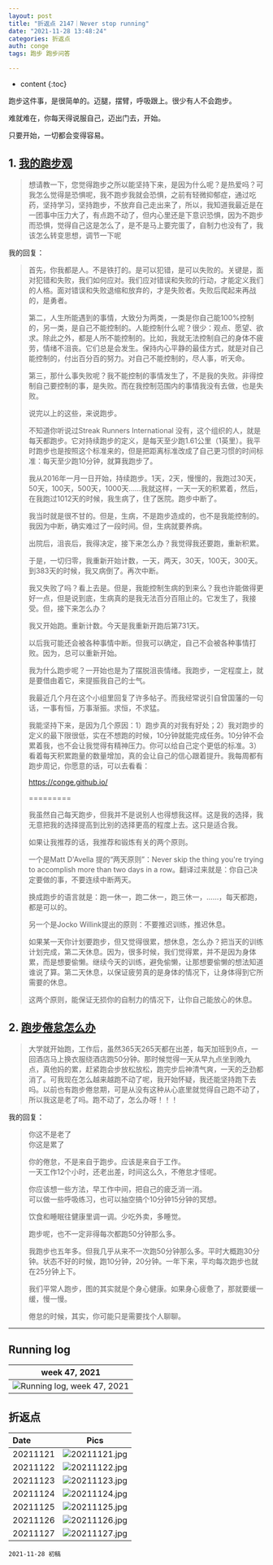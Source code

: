 ```yaml
---
layout: post
title: "折返点 2147｜Never stop running"
date: "2021-11-28 13:48:24"
categories: 折返点
auth: conge
tags: 跑步 跑步问答

---
```

* content
{:toc}

跑步这件事，是很简单的。迈腿，摆臂，呼吸跟上。很少有人不会跑步。

难就难在，你每天得说服自己，迈出门去，开始。

只要开始，一切都会变得容易。




## 1. [我的跑步观](https://douc.cc/3gYpSo)

> 想请教一下，您觉得跑步之所以能坚持下来，是因为什么呢？是热爱吗？可我怎么觉得是恐惧呢，我不跑步我就会恐惧，之前有轻微抑郁症，通过吃药，坚持学习，坚持跑步，不放弃自己走出来了，所以，我知道我最近是在一团事中压力大了，有点跑不动了，但内心里还是下意识恐惧，因为不跑步而恐惧，觉得自己这是怎么了，是不是马上要完蛋了，自制力也没有了，我该怎么转变思想，调节一下呢

我的回复：

> 首先，你我都是人。不是铁打的。是可以犯错，是可以失败的。关键是，面对犯错和失败，我们如何应对。我们应对错误和失败的行动，才能定义我们的人格。面对错误和失败退缩和放弃的，才是失败者。失败后爬起来再战的，是勇者。
>
> 第二，人生所能遇到的事情，大致分为两类，一类是你自己能100%控制的，另一类，是自己不能控制的。人能控制什么呢？很少：观点、愿望、欲求。除此之外，都是人所不能控制的。比如，我就无法控制自己的身体不疲劳，情绪不沮丧。它们总是会发生。保持内心平静的最佳方式，就是对自己能控制的，付出百分百的努力。对自己不能控制的，尽人事，听天命。
>
> 第三，那什么事失败呢？我不能控制的事情发生了，不是我的失败。非得控制自己要控制的事，是失败。而在我控制范围内的事情我没有去做，也是失败。
>
> 说完以上的这些，来说跑步。
>
> 不知道你听说过Streak Runners International 没有，这个组织的人，就是每天都跑步。它对持续跑步的定义，是每天至少跑1.61公里（1英里）。我平时跑步也是按照这个标准来的，但是把距离标准改成了自己更习惯的时间标准：每天至少跑10分钟，就算我跑步了。
>
> 我从2016年一月一日开始，持续跑步。1天，2天，慢慢的，我跑过30天，50天，100天，500天，1000天……我就这样，一天一天的积累着，然后，在我跑过1012天的时候，我生病了，住了医院。跑步中断了。
>
> 我当时就是很不甘的。但是，生病，不是跑步造成的，也不是我能控制的。我因为中断，确实难过了一段时间。但，生病就要养病。
>
> 出院后，沮丧后，我得决定，接下来怎么办？我觉得我还要跑，重新积累。
>
> 于是，一切归零，我重新开始计数，一天，两天，30天，100天，300天。到383天的时候，我又病倒了。再次中断。
>
> 我又失败了吗？看上去是。但是，我能控制生病的到来么？我也许能做得更好一点，但是说到底，生病真的是我无法百分百阻止的。它发生了，我接受。但，接下来怎么办？
>
> 我又开始跑。重新计数。今天是我重新开跑后第731天。
>
> 以后我可能还会被各种事情中断。但我可以确定，自己不会被各种事情打败。因为，总可以重新开始。
>
> 我为什么跑步呢？一开始也是为了摆脱沮丧情绪。我跑步，一定程度上，就是要借由着它，来提振我自己的士气。
>
> 我最近几个月在这个小组里回复了许多帖子。而我经常说引自曾国藩的一句话，一事有恒，万事渐振。求恒，不求猛。
>
> 我能坚持下来，是因为几个原因：1）跑步真的对我有好处；2）我对跑步的定义的最下限很低，实在不想跑的时候，10分钟就能完成任务。10分钟不会累着我，也不会让我觉得有精神压力。你可以给自己定个更低的标准。3）看着每天积累跑量的数量增加，真的会让自己的信心跟着提升。我每周都有跑步周记，你愿意的话，可以去看看：
>
> https://conge.github.io/
>
> =========
>
> 我虽然自己每天跑步，但我并不是说别人也得想我这样。这是我的选择，我无意把我的选择提高到比别的选择更高的程度上去。这只是适合我。
>
> 如果让我推荐的话，我推荐和锻炼有关的两个原则。
>
> 一个是Matt D'Avella 提的“两天原则”：Never skip the thing you're trying to accomplish more than two days in a row。翻译过来就是：你自己决定要做的事，不要连续中断两天。
>
> 换成跑步的语言就是：跑一休一，跑二休一，跑三休一，……，每天都跑，都是可以的。
>
> 另一个是Jocko Willink提出的原则：不要推迟训练，推迟休息。
>
> 如果某一天你计划要跑步，但又觉得很累，想休息，怎么办？把当天的训练计划完成，第二天休息。因为，很多时候，我们觉得累，并不是因为身体累，而是想要偷懒。继续今天的训练，避免偷懒，让那想要偷懒的想法知道谁说了算。第二天休息，以保证疲劳真的是身体的情况下，让身体得到它所需要的休息。
>
> 这两个原则，能保证无损你的自制力的情况下，让你自己能放心的休息。

## 2. [跑步倦怠怎么办](https://douc.cc/2P3OLl)

> 大学就开始跑，工作后，虽然365天265天都在出差，每天加班到9点，一回酒店马上换衣服绕酒店跑50分钟。那时候觉得一天从早九点坐到晚九点，真他妈的累，赶紧跑会步放松放松，跑完步后神清气爽，一天的乏劲都消了。可我现在怎么越来越跑不动了呢，我开始怀疑，我还能坚持跑下去吗。以前也有跑步倦怠期，可是从没有这种从心底里就觉得自己跑不动了，所以我这是老了吗。跑不动了，怎么办呀！！！

我的回复：

> 你这不是老了  
> 你这是累了
>
> 你的倦怠，不是来自于跑步。应该是来自于工作。  
> 一天工作12个小时，还老出差，时间这么久，不倦怠才怪呢。  
>
> 你应该想一些方法，早工作中间，把自己的疲乏消一消。  
> 可以做一些呼吸练习，也可以抽空搞个10分钟15分钟的冥想。
>
> 饮食和睡眠往健康里调一调。少吃外卖，多睡觉。
>
> 跑步呢，也不一定非得每次都跑50分钟那么多。
>
> 我跑步也五年多。但我几乎从来不一次跑50分钟那么多。平时大概跑30分钟。状态不好的时候，跑10分钟，20分钟。一年下来，平均每次跑步也就在25分钟上下。
>
> 我们平常人跑步，图的其实就是个身心健康。如果身心疲惫了，那就要缓一缓，慢一慢。
>
> 倦怠的时候，其实，你可能只是需要找个人聊聊。


----

## Running log

|week 47, 2021|
|:----:|
|![Running log, week 47, 2021](/assets/images/折返点/2021_wk47.png)|


## 折返点

|Date|Pics|
|:----|:----:|
|20211121|![20211121.jpg](/assets/images/折返点/20211121.jpg)  |
|20211122|![20211122.jpg](/assets/images/折返点/20211122.jpg)  |
|20211123|![20211123.jpg](/assets/images/折返点/20211123.jpg)  |
|20211124|![20211124.jpg](/assets/images/折返点/20211124.jpg)  |
|20211125|![20211125.jpg](/assets/images/折返点/20211125.jpg)  |
|20211126|![20211126.jpg](/assets/images/折返点/20211126.jpg)  |
|20211127|![20211127.jpg](/assets/images/折返点/20211127.jpg)  |


```
2021-11-28 初稿
```
